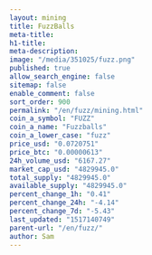 ```yaml
---
layout: mining
title: FuzzBalls
meta-title: 
h1-title: 
meta-description: 
image: "/media/351025/fuzz.png"
published: true
allow_search_engine: false
sitemap: false
enable_comment: false
sort_order: 900
permalink: "/en/fuzz/mining.html"
coin_a_symbol: "FUZZ"
coin_a_name: "Fuzzballs"
coin_a_lower_case: "fuzz"
price_usd: "0.0720751"
price_btc: "0.00000613"
24h_volume_usd: "6167.27"
market_cap_usd: "4829945.0"
total_supply: "4829945.0"
available_supply: "4829945.0"
percent_change_1h: "0.41"
percent_change_24h: "-4.14"
percent_change_7d: "-5.43"
last_updated: "1517140749"
parent-url: "/en/fuzz/"
author: Sam
---
```


